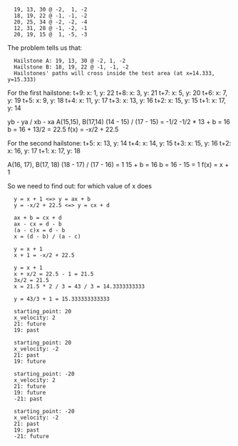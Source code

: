 ```
  19, 13, 30 @ -2,  1, -2
  18, 19, 22 @ -1, -1, -2
  20, 25, 34 @ -2, -2, -4
  12, 31, 28 @ -1, -2, -1
  20, 19, 15 @  1, -5, -3
```

The problem tells us that: 

```
  Hailstone A: 19, 13, 30 @ -2, 1, -2
  Hailstone B: 18, 19, 22 @ -1, -1, -2
  Hailstones' paths will cross inside the test area (at x=14.333, y=15.333)
```

For the first hailstone: 
t+9: x:  1, y: 22
t+8: x:  3, y: 21
t+7: x:  5, y: 20
t+6: x:  7, y: 19
t+5: x:  9, y: 18
t+4: x: 11, y: 17
t+3: x: 13, y: 16
t+2: x: 15, y: 15
t+1: x: 17, y: 14

yb - ya / xb - xa
A(15,15), B(17,14)
(14 - 15) / (17 - 15) = -1/2
-1/2 * 13 + b = 16
b = 16 + 13/2 = 22.5
f(x) = -x/2 + 22.5

For the second hailstone:
t+5: x: 13, y: 14
t+4: x: 14, y: 15
t+3: x: 15, y: 16
t+2: x: 16, y: 17
t+1: x: 17, y: 18

A(16, 17), B(17, 18)
(18 - 17) / (17 - 16) = 1
15 + b = 16
b = 16 - 15 = 1
f(x) = x + 1

So we need to find out: 
for which value of x does
```
  y = x + 1 <=> y = ax + b
  y = -x/2 + 22.5 <=> y = cx + d

  ax + b = cx + d
  ax - cx = d - b
  (a - c)x = d - b
  x = (d - b) / (a - c)

  y = x + 1
  x + 1 = -x/2 + 22.5

  y = x + 1
  x + x/2 = 22.5 - 1 = 21.5
  3x/2 = 21.5
  x = 21.5 * 2 / 3 = 43 / 3 = 14.3333333333

  y = 43/3 + 1 = 15.333333333333
```

```
  starting_point: 20
  x_velocity: 2
  21: future
  19: past

  starting_point: 20
  x_velocity: -2
  21: past
  19: future

  starting_point: -20
  x_velocity: 2
  21: future
  19: future
  -21: past

  starting_point: -20
  x_velocity: -2
  21: past
  19: past
  -21: future
```